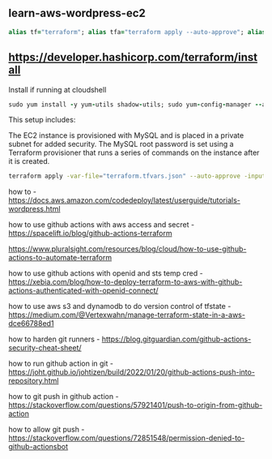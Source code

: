 ## learn-aws-wordpress-ec2
```ruby
alias tf="terraform"; alias tfa="terraform apply --auto-approve"; alias tfd="terraform destroy --auto-approve"; alias tfm="terraform init; terraform fmt; terraform validate; terraform plan"
```
## https://developer.hashicorp.com/terraform/install
Install if running at cloudshell
```ruby
sudo yum install -y yum-utils shadow-utils; sudo yum-config-manager --add-repo https://rpm.releases.hashicorp.com/AmazonLinux/hashicorp.repo; sudo yum -y install terraform; terraform init
```
This setup includes:

The EC2 instance is provisioned with MySQL and is placed in a private subnet for added security. The MySQL root password is set using a Terraform provisioner that runs a series of commands on the instance after it is created.
```bash
terraform apply -var-file="terraform.tfvars.json" --auto-approve -input=false
```
how to - https://docs.aws.amazon.com/codedeploy/latest/userguide/tutorials-wordpress.html

how to use github actions with aws access and secret - https://spacelift.io/blog/github-actions-terraform

https://www.pluralsight.com/resources/blog/cloud/how-to-use-github-actions-to-automate-terraform

how to use github actions with openid and sts temp cred - https://xebia.com/blog/how-to-deploy-terraform-to-aws-with-github-actions-authenticated-with-openid-connect/

how to use aws s3 and dynamodb to do version control of tfstate - https://medium.com/@Vertexwahn/manage-terraform-state-in-a-aws-dce66788ed1

how to harden git runners - https://blog.gitguardian.com/github-actions-security-cheat-sheet/

how to run github action in git - https://joht.github.io/johtizen/build/2022/01/20/github-actions-push-into-repository.html

how to git push in github action - https://stackoverflow.com/questions/57921401/push-to-origin-from-github-action

how to allow git push - https://stackoverflow.com/questions/72851548/permission-denied-to-github-actionsbot
